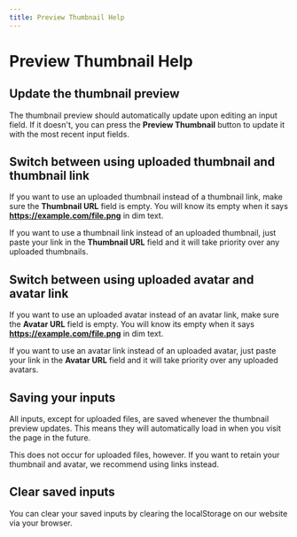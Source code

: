 ```yaml
---
title: Preview Thumbnail Help
---
```


# Preview Thumbnail Help

## Update the thumbnail preview

The thumbnail preview should automatically update upon editing an input field. If it doesn't, you can press the **Preview Thumbnail** button to update it with the most recent input fields.

## Switch between using uploaded thumbnail and thumbnail link

If you want to use an uploaded thumbnail instead of a thumbnail link, make sure the **Thumbnail URL** field is empty. You will know its empty when it says **https://example.com/file.png** in dim text.

If you want to use a thumbnail link instead of an uploaded thumbnail, just paste your link in the **Thumbnail URL** field and it will take priority over any uploaded thumbnails.

## Switch between using uploaded avatar and avatar link

If you want to use an uploaded avatar instead of an avatar link, make sure the **Avatar URL** field is empty. You will know its empty when it says **https://example.com/file.png** in dim text.

If you want to use an avatar link instead of an uploaded avatar, just paste your link in the **Avatar URL** field and it will take priority over any uploaded avatars.

## Saving your inputs

All inputs, except for uploaded files, are saved whenever the thumbnail preview updates. This means they will automatically load in when you visit the page in the future.

This does not occur for uploaded files, however. If you want to retain your thumbnail and avatar, we recommend using links instead.

## Clear saved inputs

You can clear your saved inputs by clearing the localStorage on our website via your browser.